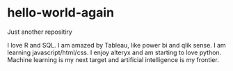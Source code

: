 # hello-world-again
Just another repositiry

I love R and SQL. I am amazed by Tableau, like power bi and qlik sense. I am learning javascript/html/css. I enjoy alteryx and am starting to love python.
Machine learning is my next target and artificial intelligence is my frontier.

